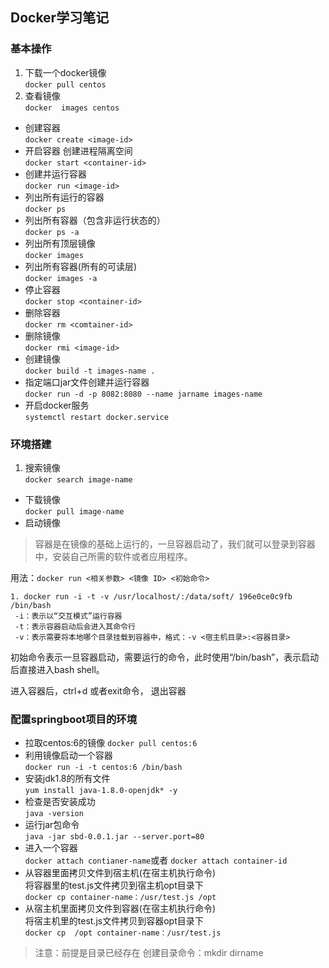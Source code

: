 ## Docker学习笔记

### 基本操作
1. 下载一个docker镜像 <br>
   `docker pull centos`
2. 查看镜像<br>
  `docker  images centos`
- 创建容器<br>
`docker create <image-id>`
- 开启容器 创建进程隔离空间<br>
`docker start <container-id>`
- 创建并运行容器<br>
`docker run <image-id>`
- 列出所有运行的容器<br>
`docker ps `
- 列出所有容器（包含非运行状态的）<br>
`docker ps -a`
- 列出所有顶层镜像<br>
`docker images`
- 列出所有容器(所有的可读层)<br>
`docker images -a`
- 停止容器<br>
`docker stop <container-id>`
- 删除容器<br>
`docker rm <comtainer-id>`
- 删除镜像<br>
`docker rmi <image-id>`
- 创建镜像<br>
`docker build -t images-name .`
- 指定端口jar文件创建并运行容器<br>
`docker run -d -p 8082:8080 --name jarname images-name`
- 开启docker服务<br>
`systemctl restart docker.service`

### 环境搭建
1. 搜索镜像  
`docker search image-name`
- 下载镜像  
`docker pull image-name`
- 启动镜像  
> 容器是在镜像的基础上运行的，一旦容器启动了，我们就可以登录到容器中，安装自己所需的软件或者应用程序。

 用法：`docker run <相关参数> <镜像 ID> <初始命令>`

 ```
 1. docker run -i -t -v /usr/localhost/:/data/soft/ 196e0ce0c9fb /bin/bash
  -i：表示以“交互模式”运行容器
  -t：表示容器启动后会进入其命令行
  -v：表示需要将本地哪个目录挂载到容器中，格式：-v <宿主机目录>:<容器目录>
 ```
 初始命令表示一旦容器启动，需要运行的命令，此时使用“/bin/bash”，表示启动后直接进入bash shell。

 进入容器后，ctrl+d 或者exit命令， 退出容器


### 配置springboot项目的环境
- 拉取centos:6的镜像
`docker pull centos:6`
- 利用镜像启动一个容器  
`docker run -i -t centos:6 /bin/bash`
- 安装jdk1.8的所有文件  
`yum install java-1.8.0-openjdk* -y`
- 检查是否安装成功  
`java -version`
- 运行jar包命令   
`java -jar sbd-0.0.1.jar --server.port=80`
- 进入一个容器  
`docker attach contianer-name`或者
 `docker attach container-id`
- 从容器里面拷贝文件到宿主机(在宿主机执行命令)  
将容器里的test.js文件拷贝到宿主机opt目录下  
`docker cp container-name：/usr/test.js /opt`
- 从宿主机里面拷贝文件到容器(在宿主机执行命令)  
将宿主机里的test.js文件拷贝到容器opt目录下  
`docker cp  /opt container-name：/usr/test.js`
>注意：前提是目录已经存在 创建目录命令：mkdir dirname

